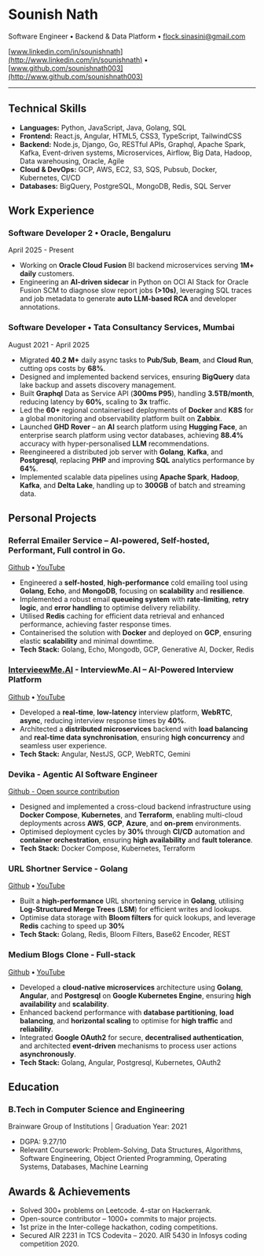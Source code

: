 # Sounish Nath

Software Engineer **•** Backend & Data Platform **•** [flock.sinasini@gmail.com](mailto:flock.sinasini@gmail.com)

[www.linkedin.com/in/sounishnath](http://www.linkedin.com/in/sounishnath) **•** [www.github.com/sounishnath003](http://www.github.com/sounishnath003)

---

## Technical Skills

- **Languages:** Python, JavaScript, Java, Golang, SQL
- **Frontend:** React.js, Angular, HTML5, CSS3, TypeScript, TailwindCSS
- **Backend:** Node.js, Django, Go, RESTful APIs, Graphql, Apache Spark, Kafka, Event-driven systems, Microservices, Airflow, Big Data, Hadoop, Data warehousing, Oracle, Agile
- **Cloud & DevOps:** GCP, AWS, EC2, S3, SQS, Pubsub, Docker, Kubernetes, CI/CD
- **Databases:** BigQuery, PostgreSQL, MongoDB, Redis, SQL Server

## Work Experience

### Software Developer 2 **•** Oracle, Bengaluru

April 2025 - Present

- Working on **Oracle Cloud Fusion** BI backend microservices serving **1M+ daily** customers.
- Engineering an **AI-driven sidecar** in Python on OCI AI Stack for Oracle Fusion SCM to diagnose slow report jobs **(>10s)**, leveraging SQL traces and job metadata to generate **auto LLM-based RCA** and developer annotations.

### Software Developer **•** Tata Consultancy Services, Mumbai

August 2021 - April 2025

- Migrated **40.2 M+** daily async tasks to **Pub/Sub**, **Beam**, and **Cloud Run**, cutting ops costs by **68%**.
- Designed and implemented backend services, ensuring **BigQuery** data lake backup and assets discovery management.
- Built **Graphql** Data as Service API (**300ms P95**), handling **3.5TB/month**, reducing latency by **60%**, scaling to **3x** traffic.
- Led the **60+** regional containerised deployments of **Docker** and **K8S** for a global monitoring and observability platform built on **Zabbix**.
- Launched **GHD Rover** – an **AI** search platform using **Hugging Face**, an enterprise search platform using vector databases, achieving **88.4%** accuracy with hyper-personalised **LLM** recommendations.
- Reengineered a distributed job server with **Golang**, **Kafka**, and **Postgresql**, replacing **PHP** and improving **SQL** analytics performance by **64%**.
- Implemented scalable data pipelines using **Apache Spark**, **Hadoop**, **Kafka**, and **Delta Lake**, handling up to **300GB** of
batch and streaming data.

## Personal Projects

### Referral Emailer Service – AI-powered, Self-hosted, Performant, Full control in Go.

[Github](https://github.com/sounishnath003/referrer-emailer-go) **•** [YouTube](https://www.youtube.com/watch?v=inUOMpEnzL4)

- Engineered a **self-hosted**, **high-performance** cold emailing tool using **Golang**, **Echo**, and **MongoDB**, focusing on
**scalability** and **resilience**.
- Implemented a robust email **queueing system** with **rate-limiting**, **retry logic**, and **error handling** to optimise
delivery reliability.
- Utilised **Redis** caching for efficient data retrieval and enhanced performance, achieving faster response times.
- Containerised the solution with **Docker** and deployed on **GCP**, ensuring elastic **scalability** and minimal
downtime.
- **Tech Stack:** Golang, Echo, Mongodb, GCP, Generative AI, Docker, Redis

### [IntervieewMe.AI](https://www.youtube.com/watch?v=t_-JyN0Lis8) - InterviewMe.AI – AI-Powered Interview Platform

[Github](https://github.com/sounishnath003/intervieew-mee.ai) **•** [YouTube](https://www.youtube.com/watch?v=t_-JyN0Lis8)

- Developed a **real-time**, **low-latency** interview platform, **WebRTC**, **async**, reducing interview response times by
**40%**.
- Architected a **distributed microservices** backend with **load balancing** and **real-time data synchronisation**,
ensuring **high concurrency** and seamless user experience.
- **Tech Stack:** Angular, NestJS, GCP, WebRTC, Gemini

### Devika - Agentic AI Software Engineer

[Github - Open source contribution](https://github.com/stitionai/devika/pull/101)

- Designed and implemented a cross-cloud backend infrastructure using **Docker Compose**, **Kubernetes**, and
**Terraform**, enabling multi-cloud deployments across **AWS**, **GCP**, **Azure**, and **on-prem** environments.
- Optimised deployment cycles by **30%** through **CI/CD** automation and **container orchestration**, ensuring **high
availability** and **fault tolerance**.
- **Tech Stack:** Docker Compose, Kubernetes, Terraform

### URL Shortner Service - Golang

[Github](https://github.com/sounishnath003/url-shortner-service-golang) **•** [YouTube](https://www.youtube.com/watch?v=o0OwyO-WH4g)

- Built a **high-performance** URL shortening service in **Golang**, utilising **Log-Structured Merge Trees** (**LSM**) for
efficient writes and lookups.
- Optimise data storage with **Bloom filters** for quick lookups, and leverage **Redis** caching to speed up **30%**
- **Tech Stack:** Golang, Redis, Bloom Filters, Base62 Encoder, REST

### Medium Blogs Clone - Full-stack

[Github](https://github.com/sounishnath003/fullstack-microservice-golang-gke) **•** [YouTube](https://www.youtube.com/watch?v=CvCA86iXHIE)

- Developed a **cloud-native microservices** architecture using **Golang**, **Angular**, and **Postgresql** on **Google
Kubernetes Engine**, ensuring **high availability** and **scalability**.
- Enhanced backend performance with **database partitioning**, **load balancing**, and **horizontal scaling** to optimise
for **high traffic** and **reliability**.
- Integrated **Google OAuth2** for secure, **decentralised authentication**, and architected **event-driven** mechanisms
to process user actions **asynchronously**.
- **Tech Stack:** Golang, Angular, Postgresql, Kubernetes, OAuth2

## Education

### B.Tech in Computer Science and Engineering

Brainware Group of Institutions | Graduation Year: 2021

- DGPA: 9.27/10
- Relevant Coursework: Problem-Solving, Data Structures, Algorithms, Software Engineering, Object Oriented Programming, Operating Systems, Databases, Machine Learning

## Awards & Achievements

- Solved 300+ problems on Leetcode. 4-star on Hackerrank.
- Open-source contributor – 1000+ commits to major projects.
- 1st prize in the Inter-college hackathon, coding competitions.
- Secured AIR 2231 in TCS Codevita – 2020. AIR 5430 in Infosys coding competition 2020.